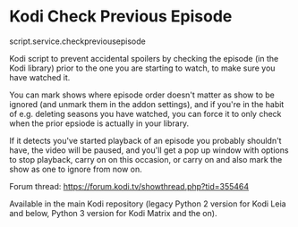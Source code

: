 
Kodi Check Previous Episode
===================================

script.service.checkpreviousepisode

Kodi script to prevent accidental spoilers by checking the episode (in the Kodi library) prior to the one you are starting to watch, to make sure you have watched it.

You can mark shows where episode order doesn't matter as show to be ignored (and unmark them in the addon settings), and if you're in the habit of e.g. deleting seasons you have watched, you can force it to only check when the prior epsiode is actually in your library.

If it detects you've started playback of an episode you probably shouldn't have, the video will be paused, and you'll get a pop up window with options to stop playback, carry on on this occasion, or carry on and also mark the show as one to ignore from now on.

Forum thread: https://forum.kodi.tv/showthread.php?tid=355464

Available in the main Kodi repository (legacy Python 2 version for Kodi Leia and below, Python 3 version for Kodi Matrix and the on).

